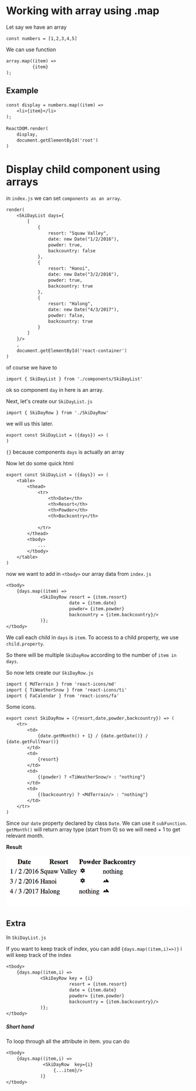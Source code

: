 # Working with array using .map

Let say we have an array

```react
const numbers = [1,2,3,4,5]
```

We can use function 

```react
array.map((item) =>
          {item}
);
```

## Example

```react
const display = numbers.map((item) =>
 	<li>{item}</li>
);
                            
ReactDOM.render(
	display,
    document.getElementById('root')
)

```

# Display child component using arrays

in `index.js` we can set `components as an array`.

```react
render(
	<SkiDayList days={
		[
			{
				resort: "Squaw Valley",
				date: new Date("1/2/2016"),
				powder: true,
				backcountry: false
			},
			{
				resort: "Hanoi",
				date: new Date("3/2/2016"),
				powder: true,
				backcountry: true
			},
			{
				resort: "Halong",
				date: new Date("4/3/2017"),
				powder: false,
				backcountry: true
			}
		]
	}/>
	,
	document.getElementById('react-container')
)
```

of course we have to 

```react
import { SkiDayList } from './components/SkiDayList'
```

ok so component `day` in here is an array.

Next, let's create our `SkiDayList.js`

```react
import { SkiDayRow } from './SkiDayRow'
```

we will us this later.

```react
export const SkiDayList = ({days}) => (
)
```

 `{}` because components `days` is actually an array

Now let do some quick html

```react
export const SkiDayList = ({days}) => (
    <table>
        <thead>
            <tr>
                <th>Date</th>
                <th>Resort</th>
                <th>Powder</th>
                <th>Backcontry</th>

            </tr>
        </thead>
        <tbody>
            ...
        </tbody>
    </table>
)
```

now we want to add in `<tbody>` our array data from `index.js`

```react
<tbody>
	{days.map((item) => 
             <SkiDayRow resort = {item.resort}
                 		date = {item.date}
                 		powder= {item.powder}
                 		backcountry = {item.backcountry}/>
             )};
</tbody>
```

We call each child in `days` is `item`. To access to a child property, we use `child.property`.

So there will be multiple `SkiDayRow` according to the number of `item in days`.



So now lets create our `SkiDayRow.js`

```react
import { MdTerrain } from 'react-icons/md'
import { TiWeatherSnow } from 'react-icons/ti'
import { FaCalendar } from 'react-icons/fa'
```

Some icons.



```react
export const SkiDayRow = ({resort,date,powder,backcountry}) => (
	<tr>
    	<td>
        	{date.getMonth() + 1} / {date.getDate()} / {date.getFullYear()}
        </td>
        <td>
        	{resort}
        </td>
        <td>
            {(powder) ? <TiWeatherSnow/> : "nothing"}
        </td>
        <td>
            {(backcountry) ? <MdTerrain/> : "nothing"}
        </td>
    </tr>
)
```

Since our `date` property declared by class `Date`. We can use it `subFunction`. `getMonth()` will return array type (start from 0) so we will need + 1 to get relevant month.

**Result**

![image-20180826162047466](image-20180826162047466.png)

## Extra

In `SkiDayList.js`

If you want to keep track of index, you can add `{days.map((item,i)=>)}` i will keep track of the index

```react
<tbody>
	{days.map((item,i) => 
             <SkiDayRow key = {i}
                 		resort = {item.resort}
                 		date = {item.date}
                 		powder= {item.powder}
                 		backcountry = {item.backcountry}/>
             )};
</tbody>
```



##### Short hand

To loop through all the attribute in item. you can do

```react
<tbody>
    {days.map((item,i) =>
              <SkiDayRow  key={i}
                  {...item}/>
             )}
</tbody>
```


